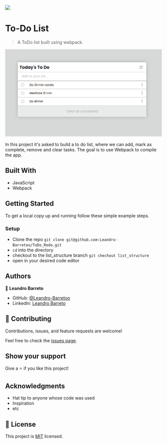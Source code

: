 ![](https://img.shields.io/badge/Microverse-blueviolet)

# To-Do List

> A ToDo list built using webpack.

![screenshot](./todo.png)

In this project it's asked to build a to do list, where we can add, mark as complete, remove and clear tasks. The goal is to use Webpack to compile the app.

## Built With

- JavaScript
- Webpack

## Getting Started

To get a local copy up and running follow these simple example steps.

### Setup

- Clone the repo `git clone git@github.com:Leandro-Barretoo/ToDo_Redo.git`
- `cd` into the directory
- checkout to the list_structure branch `git chechout list_structure`
- open in your desired code editor


## Authors

👤 **Leandro Barreto**

- GitHub: [@Leandro-Barretoo](https://github.com/Leandro-Barretoo)
- LinkedIn: [Leandro Barreto](https://www.linkedin.com/in/leandroobarreto/)

## 🤝 Contributing

Contributions, issues, and feature requests are welcome!

Feel free to check the [issues page](../../issues/).

## Show your support

Give a ⭐️ if you like this project!

## Acknowledgments

- Hat tip to anyone whose code was used
- Inspiration
- etc

## 📝 License

This project is [MIT](./MIT.md) licensed.
